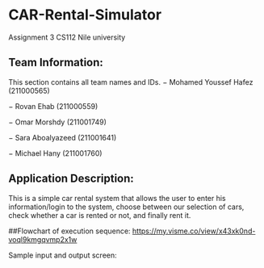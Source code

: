 # CAR-Rental-Simulator
Assignment 3 CS112 Nile university

## Team Information:

This section contains all team names and IDs.
  −	Mohamed Youssef Hafez (211000565)
  
  −	Rovan Ehab (211000559)
  
  −	Omar Morshdy (211001749)
  
  −	Sara Aboalyazeed (211001641)
  
  −	Michael Hany (211001760)

## Application Description:
  This is a simple car rental system that allows the user to enter his information/login to the system, choose between our selection of cars, check whether a car is        rented or not, and finally rent it.
  
##Flowchart of execution sequence: 
https://my.visme.co/view/x43xk0nd-voql9kmgqvmp2x1w

Sample input and output screen: 






